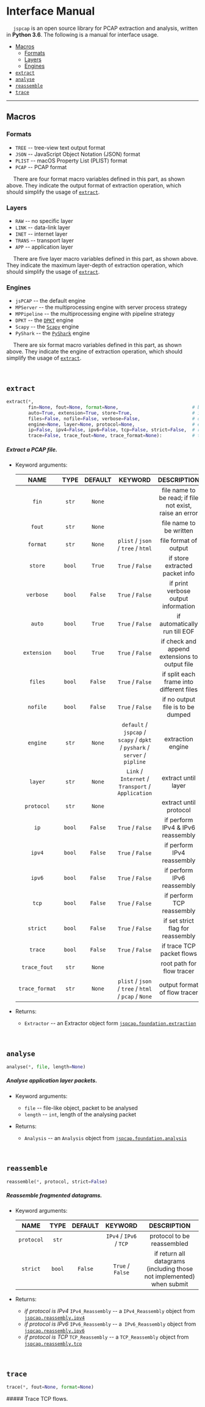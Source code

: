 # Interface Manual

&emsp; `jspcap` is an open source library for PCAP extraction and analysis, written in __Python 3.6__. The following is a manual for interface usage.

 - [Macros](#macros)
    * [Formats](#formats)
    * [Layers](#layers)
    * [Engines](#engines)
 - [`extract`](#extract)
 - [`analyse`](#analyse)
 - [`reassemble`](#reassemble)
 - [`trace`](#trace)

---

## Macros

### Formats

 - `TREE` -- tree-view text output format
 - `JSON` -- JavaScript Object Notation (JSON) format
 - `PLIST` -- macOS Property List (PLIST) format
 - `PCAP` -- PCAP format

&emsp; There are four format macro variables defined in this part, as shown above. They indicate the output format of extraction operation, which should simplify the usage of [`extract`](#extract).

### Layers

 - `RAW` -- no specific layer
 - `LINK` -- data-link layer
 - `INET` -- internet layer
 - `TRANS` -- transport layer
 - `APP` -- application layer

&emsp; There are five layer macro variables defined in this part, as shown above. They indicate the maximum layer-depth of extraction operation, which should simplify the usage of [`extract`](#extract).

### Engines

 - `jsPCAP` -- the default engine
 - `MPServer` -- the multiprocessing engine with server process strategy
 - `MPPipeline` -- the multiprocessing engine with pipeline strategy
 - `DPKT` -- the [`DPKT`](https://github.com/kbandla/dpkt) engine
 - `Scapy` -- the [`Scapy`](https://scapy.net) engine
 - `PyShark` -- the [`PyShark`](https://kiminewt.github.io/pyshark/) engine

&emsp; There are six format macro variables defined in this part, as shown above. They indicate the engine of extraction operation, which should simplify the usage of [`extract`](#extract).

&nbsp;

## `extract`

```python
extract(*,
        fin=None, fout=None, format=None,                           # basic settings
        auto=True, extension=True, store=True,                      # internal settings
        files=False, nofile=False, verbose=False,                   # output settings
        engine=None, layer=None, protocol=None,                     # extraction settings
        ip=False, ipv4=False, ipv6=False, tcp=False, strict=False,  # reassembly settings
        trace=False, trace_fout=None, trace_format=None):           # trace settings
```

##### Extract a PCAP file.

 - Keyword arguments:

    |      NAME      |  TYPE  | DEFAULT |                           KEYWORD                            |                       DESCRIPTION                       |
    | :------------: | :----: | :-----: | :----------------------------------------------------------: | :-----------------------------------------------------: |
    |     `fin`      | `str`  | `None`  |                                                              | file name to be read; if file not exist, raise an error |
    |     `fout`     | `str`  | `None`  |                                                              |                 file name to be written                 |
    |    `format`    | `str`  | `None`  |              `plist` / `json` / `tree` / `html`              |                  file format of output                  |
    |    `store`     | `bool` | `True`  |                       `True` / `False`                       |             if store extracted packet info              |
    |   `verbose`    | `bool` | `False` |                       `True` / `False`                       |           if print verbose output information           |
    |     `auto`     | `bool` | `True`  |                       `True` / `False`                       |              if automatically run till EOF              |
    |  `extension`   | `bool` | `True`  |                       `True` / `False`                       |      if check and append extensions to output file      |
    |    `files`     | `bool` | `False` |                       `True` / `False`                       |        if split each frame into different files         |
    |    `nofile`    | `bool` | `False` |                       `True` / `False`                       |            if no output file is to be dumped            |
    |    `engine`    | `str`  | `None`  | `default` / `jspcap` / `scapy` / `dpkt` / `pyshark` / `server` / `pipline` |                    extraction engine                    |
    |    `layer`     | `str`  | `None`  |      `Link` / `Internet` / `Transport` / `Application`       |                   extract until layer                   |
    |   `protocol`   | `str`  | `None`  |                                                              |                 extract until protocol                  |
    |      `ip`      | `bool` | `False` |                       `True` / `False`                       |            if perform IPv4 & IPv6 reassembly            |
    |     `ipv4`     | `bool` | `False` |                       `True` / `False`                       |               if perform IPv4 reassembly                |
    |     `ipv6`     | `bool` | `False` |                       `True` / `False`                       |               if perform IPv6 reassembly                |
    |     `tcp`      | `bool` | `False` |                       `True` / `False`                       |                if perform TCP reassembly                |
    |    `strict`    | `bool` | `False` |                       `True` / `False`                       |            if set strict flag for reassembly            |
    |    `trace`     | `bool` | `False` |                       `True` / `False`                       |                if trace TCP packet flows                |
    |  `trace_fout`  | `str`  | `None`  |                                                              |                root path for flow tracer                |
    | `trace_format` | `str`  | `None`  |     `plist` / `json` / `tree` / `html` / `pcap` / `None`     |              output format of flow tracer               |

 - Returns:
    * `Extractor` -- an Extractor object form [`jspcap.foundation.extraction`](https://github.com/JarryShaw/jspcap/tree/master/src/foundation#extraction)

&nbsp;

## `analyse`

```python
analyse(*, file, length=None)
```

##### Analyse application layer packets.

 - Keyword arguments:
    * `file` -- file-like object, packet to be analysed
    * `length` -- `int`, length of the analysing packet

 - Returns:
    * `Analysis` -- an `Analysis` object from [`jspcap.foundation.analysis`](https://github.com/JarryShaw/jspcap/tree/master/src/foundation#analysis)

&nbsp;

## `reassemble`

```python
reassemble(*, protocol, strict=False)
```

##### Reassemble fragmented datagrams.

 - Keyword arguments:

    |    NAME    |  TYPE  | DEFAULT |         KEYWORD         |                         DESCRIPTION                                   |
    | :--------: | :----: | :-----: | :---------------------: | :-------------------------------------------------------------------: |
    | `protocol` | `str`  |         | `IPv4` / `IPv6` / `TCP` |                  protocol to be reassembled                           |
    |  `strict`  | `bool` | `False` |    `True` / `False`     | if return all datagrams (including those not implemented) when submit |

 - Returns:
    * *if protocol is IPv4* `IPv4_Reassembly` -- a `IPv4_Reassembly` object from [`jspcap.reassembly.ipv4`](https://github.com/JarryShaw/jspcap/tree/master/src/reassembly#ipv4_reassembly)
    * *if protocol is IPv6* `IPv6_Reassembly` -- a` IPv6_Reassembly` object from [`jspcap.reassembly.ipv6`](https://github.com/JarryShaw/jspcap/tree/master/src/reassembly#ipv6_reassembly)
    * *if protocol is TCP* `TCP_Reassembly` -- a `TCP_Reassembly` object from [`jspcap.reassembly.tcp`](https://github.com/JarryShaw/jspcap/tree/master/src/reassembly#tcp_reassembly)

&nbsp;

## `trace`

```python
trace(*, fout=None, format=None)
```

##### Trace TCP flows.
